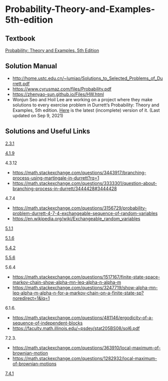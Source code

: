 # Probability-Theory-and-Examples-5th-edition

## Textbook
[Probability: Theory and Examples. 5th Edition](https://services.math.duke.edu/~rtd/PTE/PTE5_011119.pdf)


## Solution Manual

- http://home.ustc.edu.cn/~lumiao/Solutions_to_Selected_Problems_of_Durrett.pdf
- https://www.cyrusmaz.com/files/Probability.pdf
- https://zhenyao-sun.github.io/Files/HW.html
- Wonjun Seo and Hoil Lee are working on a project where they make solutions to every exercise problem in Durrett’s Probability: Theory and Examples, 5th edition. [Here](https://hoillee.files.wordpress.com/2021/09/durrett-5e-solutions.pdf) is the latest (incomplete) version of it. (Last updated on Sep 9, 2021)


## Solutions and Useful Links

[2.3.1](https://math.stackexchange.com/questions/1213536/liminf-and-limsup-in-probability)

[4.1.9](https://math.stackexchange.com/questions/3350000/if-ey-vert-mathcalg-x-and-ex2-ey2-infty-then-x-y-a-s)




4.3.12
- https://math.stackexchange.com/questions/3443917/branching-process-using-martingale-in-durrett?rq=1
- https://math.stackexchange.com/questions/3333301/question-about-branching-process-in-durrett/3444428#3444428



4.7.4
- https://math.stackexchange.com/questions/3156729/probability-problem-durrett-4-7-4-exchangeable-sequence-of-random-variables
- https://en.wikipedia.org/wiki/Exchangeable_random_variables


[5.1.1](https://math.stackexchange.com/questions/4055760/set-notation-when-showing-that-x-n-is-a-markov-chain)

[5.1.6](https://math.stackexchange.com/questions/86542/prove-binomnk-1-n1-int-01xk1-xn-kdx-for-0-leq-k-le)


[5.4.2](https://math.stackexchange.com/questions/4197894/ladder-variables-durrett-exercise-5-4-2)

[5.5.6](https://math.stackexchange.com/questions/827553/the-expected-number-of-visits-before-hitting-zero-in-simple-random-walk)

5.6.4
- https://math.stackexchange.com/questions/1517167/finite-state-space-markov-chain-show-alpha-mn-leq-alpha-n-alpha-m
- https://math.stackexchange.com/questions/3247719/show-alpha-mn-leq-alpha-m-alpha-n-for-a-markov-chain-on-a-finite-state-sp?noredirect=1&lq=1

6.1.6.
- https://math.stackexchange.com/questions/481146/ergodicity-of-a-sequence-of-independent-blocks
- https://faculty.math.illinois.edu/~psdey/stat205BS08/sol6.pdf

7.2.3.
- https://math.stackexchange.com/questions/363910/local-maximum-of-brownian-motion
- https://math.stackexchange.com/questions/1282932/local-maximum-of-brownian-motions

[7.4.1](https://math.stackexchange.com/questions/4431599/durrett-7-4-1-two-dimensional-brownian-motion-with-stopping-times)


